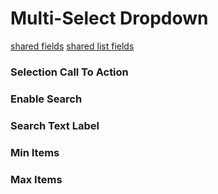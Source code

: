 # Multi-Select Dropdown
[shared fields](/shared-inspector-components.md ':include')
[shared list fields](/shared-component-lists.md ':include')

### Selection Call To Action

### Enable Search

### Search Text Label

### Min Items

### Max Items
